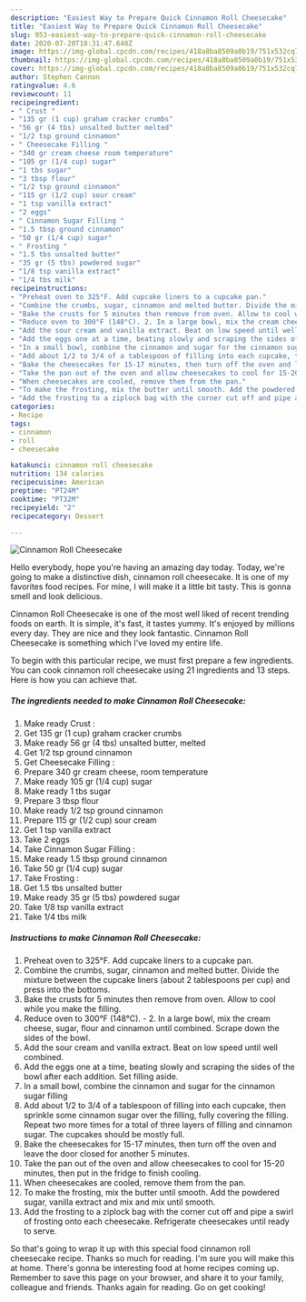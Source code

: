```yaml
---
description: "Easiest Way to Prepare Quick Cinnamon Roll Cheesecake"
title: "Easiest Way to Prepare Quick Cinnamon Roll Cheesecake"
slug: 953-easiest-way-to-prepare-quick-cinnamon-roll-cheesecake
date: 2020-07-20T18:31:47.648Z
image: https://img-global.cpcdn.com/recipes/418a8ba8509a0b19/751x532cq70/cinnamon-roll-cheesecake-recipe-main-photo.jpg
thumbnail: https://img-global.cpcdn.com/recipes/418a8ba8509a0b19/751x532cq70/cinnamon-roll-cheesecake-recipe-main-photo.jpg
cover: https://img-global.cpcdn.com/recipes/418a8ba8509a0b19/751x532cq70/cinnamon-roll-cheesecake-recipe-main-photo.jpg
author: Stephen Cannon
ratingvalue: 4.6
reviewcount: 11
recipeingredient:
- " Crust "
- "135 gr (1 cup) graham cracker crumbs"
- "56 gr (4 tbs) unsalted butter melted"
- "1/2 tsp ground cinnamon"
- " Cheesecake Filling "
- "340 gr cream cheese room temperature"
- "105 gr (1/4 cup) sugar"
- "1 tbs sugar"
- "3 tbsp flour"
- "1/2 tsp ground cinnamon"
- "115 gr (1/2 cup) sour cream"
- "1 tsp vanilla extract"
- "2 eggs"
- " Cinnamon Sugar Filling "
- "1.5 tbsp ground cinnamon"
- "50 gr (1/4 cup) sugar"
- " Frosting "
- "1.5 tbs unsalted butter"
- "35 gr (5 tbs) powdered sugar"
- "1/8 tsp vanilla extract"
- "1/4 tbs milk"
recipeinstructions:
- "Preheat oven to 325°F. Add cupcake liners to a cupcake pan."
- "Combine the crumbs, sugar, cinnamon and melted butter. Divide the mixture between the cupcake liners (about 2 tablespoons per cup) and press into the bottoms."
- "Bake the crusts for 5 minutes then remove from oven. Allow to cool while you make the filling."
- "Reduce oven to 300°F (148°C). 2. In a large bowl, mix the cream cheese, sugar, flour and cinnamon until combined. Scrape down the sides of the bowl."
- "Add the sour cream and vanilla extract. Beat on low speed until well combined."
- "Add the eggs one at a time, beating slowly and scraping the sides of the bowl after each addition. Set filling aside."
- "In a small bowl, combine the cinnamon and sugar for the cinnamon sugar filling"
- "Add about 1/2 to 3/4 of a tablespoon of filling into each cupcake, then sprinkle some cinnamon sugar over the filling, fully covering the filling. Repeat two more times for a total of three layers of filling and cinnamon sugar. The cupcakes should be mostly full."
- "Bake the cheesecakes for 15-17 minutes, then turn off the oven and leave the door closed for another 5 minutes."
- "Take the pan out of the oven and allow cheesecakes to cool for 15-20 minutes, then put in the fridge to finish cooling."
- "When cheesecakes are cooled, remove them from the pan."
- "To make the frosting, mix the butter until smooth. Add the powdered sugar, vanilla extract and mix and mix until smooth."
- "Add the frosting to a ziplock bag with the corner cut off and pipe a swirl of frosting onto each cheesecake. Refrigerate cheesecakes until ready to serve."
categories:
- Recipe
tags:
- cinnamon
- roll
- cheesecake

katakunci: cinnamon roll cheesecake 
nutrition: 134 calories
recipecuisine: American
preptime: "PT24M"
cooktime: "PT32M"
recipeyield: "2"
recipecategory: Dessert

---
```



![Cinnamon Roll Cheesecake](https://img-global.cpcdn.com/recipes/418a8ba8509a0b19/751x532cq70/cinnamon-roll-cheesecake-recipe-main-photo.jpg)

Hello everybody, hope you're having an amazing day today. Today, we're going to make a distinctive dish, cinnamon roll cheesecake. It is one of my favorites food recipes. For mine, I will make it a little bit tasty. This is gonna smell and look delicious.

Cinnamon Roll Cheesecake is one of the most well liked of recent trending foods on earth. It is simple, it's fast, it tastes yummy. It's enjoyed by millions every day. They are nice and they look fantastic. Cinnamon Roll Cheesecake is something which I've loved my entire life.




To begin with this particular recipe, we must first prepare a few ingredients. You can cook cinnamon roll cheesecake using 21 ingredients and 13 steps. Here is how you can achieve that.

<!--inarticleads1-->

##### The ingredients needed to make Cinnamon Roll Cheesecake:

1. Make ready  Crust :
1. Get 135 gr (1 cup) graham cracker crumbs
1. Make ready 56 gr (4 tbs) unsalted butter, melted
1. Get 1/2 tsp ground cinnamon
1. Get  Cheesecake Filling :
1. Prepare 340 gr cream cheese, room temperature
1. Make ready 105 gr (1/4 cup) sugar
1. Make ready 1 tbs sugar
1. Prepare 3 tbsp flour
1. Make ready 1/2 tsp ground cinnamon
1. Prepare 115 gr (1/2 cup) sour cream
1. Get 1 tsp vanilla extract
1. Take 2 eggs
1. Take  Cinnamon Sugar Filling :
1. Make ready 1.5 tbsp ground cinnamon
1. Take 50 gr (1/4 cup) sugar
1. Take  Frosting :
1. Get 1.5 tbs unsalted butter
1. Make ready 35 gr (5 tbs) powdered sugar
1. Take 1/8 tsp vanilla extract
1. Take 1/4 tbs milk




<!--inarticleads2-->

##### Instructions to make Cinnamon Roll Cheesecake:

1. Preheat oven to 325°F. Add cupcake liners to a cupcake pan.
1. Combine the crumbs, sugar, cinnamon and melted butter. Divide the mixture between the cupcake liners (about 2 tablespoons per cup) and press into the bottoms.
1. Bake the crusts for 5 minutes then remove from oven. Allow to cool while you make the filling.
1. Reduce oven to 300°F (148°C). - 2. In a large bowl, mix the cream cheese, sugar, flour and cinnamon until combined. Scrape down the sides of the bowl.
1. Add the sour cream and vanilla extract. Beat on low speed until well combined.
1. Add the eggs one at a time, beating slowly and scraping the sides of the bowl after each addition. Set filling aside.
1. In a small bowl, combine the cinnamon and sugar for the cinnamon sugar filling
1. Add about 1/2 to 3/4 of a tablespoon of filling into each cupcake, then sprinkle some cinnamon sugar over the filling, fully covering the filling. Repeat two more times for a total of three layers of filling and cinnamon sugar. The cupcakes should be mostly full.
1. Bake the cheesecakes for 15-17 minutes, then turn off the oven and leave the door closed for another 5 minutes.
1. Take the pan out of the oven and allow cheesecakes to cool for 15-20 minutes, then put in the fridge to finish cooling.
1. When cheesecakes are cooled, remove them from the pan.
1. To make the frosting, mix the butter until smooth. Add the powdered sugar, vanilla extract and mix and mix until smooth.
1. Add the frosting to a ziplock bag with the corner cut off and pipe a swirl of frosting onto each cheesecake. Refrigerate cheesecakes until ready to serve.




So that's going to wrap it up with this special food cinnamon roll cheesecake recipe. Thanks so much for reading. I'm sure you will make this at home. There's gonna be interesting food at home recipes coming up. Remember to save this page on your browser, and share it to your family, colleague and friends. Thanks again for reading. Go on get cooking!
